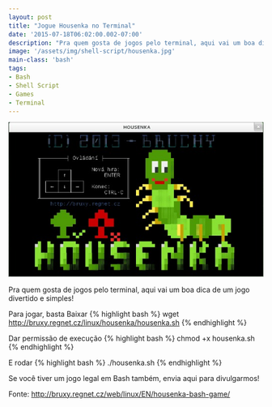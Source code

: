 ```yaml
---
layout: post
title: "Jogue Housenka no Terminal"
date: '2015-07-18T06:02:00.002-07:00'
description: "Pra quem gosta de jogos pelo terminal, aqui vai um boa dica de um jogo divertido e simples!"
image: '/assets/img/shell-script/housenka.jpg'
main-class: 'bash'
tags:
- Bash
- Shell Script
- Games
- Terminal
---
```

![Jogue Housenka no Terminal](/assets/img/shell-script/housenka.jpg "Jogue Housenka no Terminal")

Pra quem gosta de jogos pelo terminal, aqui vai um boa dica de um jogo divertido e simples! 

Para jogar, basta Baixar
{% highlight bash %}
wget http://bruxy.regnet.cz/linux/housenka/housenka.sh 
{% endhighlight %}

Dar permissão de execução
{% highlight bash %}
chmod +x housenka.sh 
{% endhighlight %}

E rodar
{% highlight bash %}
./housenka.sh 
{% endhighlight %} 

Se você tiver um jogo legal em Bash também, envia aqui para divulgarmos! 

Fonte: http://bruxy.regnet.cz/web/linux/EN/housenka-bash-game/

<script async src="https://pagead2.googlesyndication.com/pagead/js/adsbygoogle.js"></script>

<!-- Informat -->
<ins class="adsbygoogle"
 style="display:block"
 data-ad-client="ca-pub-2838251107855362"
 data-ad-slot="2327980059"
 data-ad-format="auto"
 data-full-width-responsive="true"></ins>

<script>
(adsbygoogle = window.adsbygoogle || []).push({});
</script>

